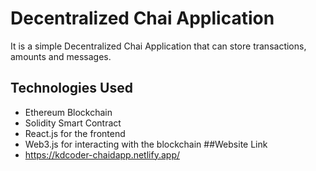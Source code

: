 # Decentralized Chai Application
It is a simple Decentralized Chai Application that can store transactions, amounts and messages.

## Technologies Used
- Ethereum Blockchain
- Solidity Smart Contract
- React.js for the frontend
- Web3.js for interacting with the blockchain
##Website Link
- https://kdcoder-chaidapp.netlify.app/


